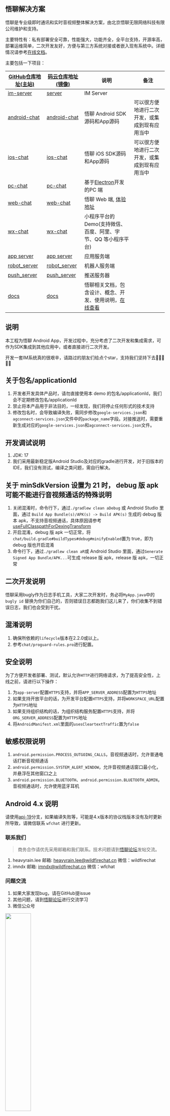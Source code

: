 ## 悟聊解决方案

悟聊是专业级即时通讯和实时音视频整体解决方案，由北京悟聊无限网络科技有限公司维护和支持。

主要特性有：私有部署安全可靠，性能强大，功能齐全，全平台支持，开源率高，部署运维简单，二次开发友好，方便与第三方系统对接或者嵌入现有系统中。详细情况请参考[在线文档](https://docs.wildfirechat.cn)。

主要包括一下项目：

| [GitHub仓库地址(主站)](https://github.com/wildfirechat)      | [码云仓库地址(镜像)](https://gitee.com/wfchat)        | 说明                                                                                      | 备注                                           |
| ------------------------------------------------------------ | ----------------------------------------------------- | ----------------------------------------------------------------------------------------- | ---------------------------------------------- |
| [im-server](https://github.com/wildfirechat/im-server)       | [server](https://gitee.com/wfchat/im-server)          | IM Server                                                                                 |                                                |
| [android-chat](https://github.com/wildfirechat/android-chat) | [android-chat](https://gitee.com/wfchat/android-chat) | 悟聊 Android SDK源码和App源码                                                           | 可以很方便地进行二次开发，或集成到现有应用当中 |
| [ios-chat](https://github.com/wildfirechat/ios-chat)         | [ios-chat](https://gitee.com/wfchat/ios-chat)         | 悟聊 iOS SDK源码和App源码                                                               | 可以很方便地进行二次开发，或集成到现有应用当中 |
| [pc-chat](https://github.com/wildfirechat/vue-pc-chat)       | [pc-chat](https://gitee.com/wfchat/vue-pc-chat)       | 基于[Electron](https://electronjs.org/)开发的PC 端                                        |                                                |
| [web-chat](https://github.com/wildfirechat/vue-chat)         | [web-chat](https://gitee.com/wfchat/vue-chat)         | 悟聊 Web 端, [体验地址](http://web.wildfirechat.cn)                                     |                                                |
| [wx-chat](https://github.com/wildfirechat/wx-chat)           | [wx-chat](https://gitee.com/wfchat/wx-chat)           | 小程序平台的Demo(支持微信、百度、阿里、字节、QQ 等小程序平台)                             |                                                |
| [app server](https://github.com/wildfirechat/app_server)     | [app server](https://gitee.com/wfchat/app_server)     | 应用服务端                                                                                |                                                |
| [robot_server](https://github.com/wildfirechat/robot_server) | [robot_server](https://gitee.com/wfchat/robot_server) | 机器人服务端                                                                              |                                                |
| [push_server](https://github.com/wildfirechat/push_server)   | [push_server](https://gitee.com/wfchat/push_server)   | 推送服务器                                                                                |                                                |
| [docs](https://github.com/wildfirechat/docs)                 | [docs](https://gitee.com/wfchat/docs)                 | 悟聊相关文档，包含设计、概念、开发、使用说明，[在线查看](https://docs.wildfirechat.cn/) |                                                |


## 说明

本工程为悟聊 Android App，开发过程中，充分考虑了二次开发和集成需求，可作为SDK集成到其他应用中，或者直接进行二次开发。

开发一套IM系统真的很艰辛，请路过的朋友们给点个star，支持我们坚持下去🙏🙏🙏🙏🙏

## 关于包名/applicationId
1. 开发者开发具体产品时，请勿直接使用本 demo 的包名/applicationId，我们会不定期修改包名/applicationId
2. 禁止将本产品用于非法目的，一经发现，我们将停止任何形式的技术支持
3. 修改包名时，会导致编译失败，需同步修改`google-services.json`和`agconnect-services.json`文件中的`package_name`字段。对接推送时，需要重新生成对应的`google-services.json`和`agconnect-services.json`文件。

## 开发调试说明
1. JDK: 17
2. 我们采用最新稳定版Android Studio及对应的gradle进行开发，对于旧版本的IDE，我们没有测试，编译之类问题，需自行解决。

##  关于 minSdkVersion 设置为 21 时， debug 版 apk 可能不能进行音视频通话的特殊说明
1. 关闭混淆时，命令行下，通过`./gradlew clean aDebug` 或 Android Studio 里面，通过 `Build App Bundle(s)/APK(s) -> Build APK(s)` 生成的 debug 版本 apk，不支持音视频通话，具体原因请参考[useFullClasspathForDexingTransform](https://issuetracker.google.com/issues/333107832)
2. 开启混淆，debug 版 apk 一切正常，将`chat/build.gradle#buildTypes#debug#minifyEnabled`置为 true，即为 debug 版也开启混淆
3. 命令行下，通过`./gradlew clean aR`或 Android Studio 里面，通过`Generate Signed App Bundle/APK...`可生成 release 版 apk，release 版 apk，一切正常

## 二次开发说明
悟聊采用bugly作为日志手机工具，大家二次开发时，务必将```MyApp.java```中的 ```bugly id``` 替换为你们自己的，否则错误日志都跑我们这儿来了，你们收集不到错误日志，我们也会受到干扰。

## 混淆说明
1. 确保所依赖的```lifecycle```版本在2.2.0或以上。
2. 参考```chat/proguard-rules.pro```进行配置。

## 安全说明
为了方便开发者部署、测试，默认允许`HTTP`进行网络请求，为了提高安全性，上线之前，请进行以下操作：
1. 为`app-server`配置`HTTPS`支持，并将`APP_SERVER_ADDRESS`配置为`HTTPS`地址
2. 如果支持开放平台的话，为开发平台配置`HTTPS`支持，并将`WORKSPACE_URL`配置为`HTTPS`地址
3. 如果支持组织结构的话，为组织结构服务配置`HTTPS`支持，并将`ORG_SERVER_ADDRESS`配置为`HTTPS`地址
4. 将`AndroidManifest.xml`里面的`usesCleartextTraffic`置为`false`

## 敏感权限说明
1. `android.permission.PROCESS_OUTGOING_CALLS`，音视频通话时，允许普通电话打断音视频通话
2. `android.permission.SYSTEM_ALERT_WINDOW`，允许音视频通话窗口最小化，并悬浮在其他窗口之上
3. `android.permission.BLUETOOTH`、`android.permission.BLUETOOTH_ADMIN`，音视频通话时，允许使用蓝牙耳机

## Android 4.x 说明
请使用[api-19](https://github.com/wildfirechat/android-chat/tree/api-19)分支，如果编译失败等，可能是4.x版本的协议栈版本没有及时更新所导致，请微信联系 `wfchat` 进行更新。

### 联系我们

> 商务合作请优先采用邮箱和我们联系。技术问题请到[悟聊论坛](http://bbs.wildfirechat.cn/)发帖交流。

1. heavyrain.lee  邮箱: heavyrain.lee@wildfirechat.cn  微信：wildfirechat
2. imndx  邮箱: imndx@wildfirechat.cn  微信：wfchat

### 问题交流

1. 如果大家发现bug，请在GitHub提issue
2. 其他问题，请到[悟聊论坛](http://bbs.wildfirechat.cn/)进行交流学习
3. 微信公众号

<img src="http://static.wildfirechat.cn/wx_wfc_qrcode.jpg" width = 40% height = 40% />

> 强烈建议关注我们的公众号。我们有新版本发布或者有重大更新会通过公众号通知大家，另外我们也会不定期的发布一些关于悟聊的技术介绍。

## 体验Demo
我们提供了体验demo，请使用微信扫码下载安装体验

![悟聊](http://static.wildfirechat.cn/download_qrcode.png)

## 应用截图
[点击查看 Android Demo 视频演示](https://static.wildfirechat.cn/wf-android-demo-live.mp4)

<img src="https://static.wildfirechat.cn/wf-android-demo-1.jpg" width = 40% height = 40% />

<img src="https://static.wildfirechat.cn/wf-android-demo-2.jpg" width = 40% height = 40% />

<img src="https://static.wildfirechat.cn/wf-android-demo-3.jpg" width = 40% height = 40% />

<img src="https://static.wildfirechat.cn/wf-android-demo-4.jpg" width = 40% height = 40% />

<img src="https://static.wildfirechat.cn/wf-android-demo-5.jpg" width = 40% height = 40% />

<img src="https://static.wildfirechat.cn/wf-android-demo-6.jpg" width = 40% height = 40% />

<img src="https://static.wildfirechat.cn/wf-android-demo-7.jpg" width = 40% height = 40% />

<img src="https://static.wildfirechat.cn/wf-android-demo-8.jpg" width = 40% height = 40% />

<img src="https://static.wildfirechat.cn/wf-android-demo-9.jpg" width = 40% height = 40% />

<img src="https://static.wildfirechat.cn/wf-android-demo-10.jpg" width = 40% height = 40% />

<img src="https://static.wildfirechat.cn/wf-android-demo-11.jpg" width = 40% height = 40% />

<img src="https://static.wildfirechat.cn/wf-android-demo-12.jpg" width = 40% height = 40% />

<img src="https://static.wildfirechat.cn/wf-android-demo-13.jpg" width = 40% height = 40% />

<img src="https://static.wildfirechat.cn/wf-android-demo-14.jpg" width = 40% height = 40% />

<img src="https://static.wildfirechat.cn/wf-android-demo-15.jpg" width = 40% height = 40% />

<img src="https://static.wildfirechat.cn/wf-android-demo-16.jpg" width = 40% height = 40% />

<img src="https://static.wildfirechat.cn/wf-android-demo-17.jpg" width = 40% height = 40% />

<img src="https://static.wildfirechat.cn/wf-android-demo-18.jpg" width = 40% height = 40% />

<img src="https://static.wildfirechat.cn/wf-android-demo-19.jpg" width = 40% height = 40% />


## 集成
1. client部分，自行下载代码，并将client module引入你们自己的项目。
2. uikit部分，自行下载代码，并将uikit module引入你们自己的项目。
3. push部分，自行下载代码，将push module引入你们自己的项目。

## 推送
当应用在后台后，不同手机厂家有着不同的后台策略，可能很快或者最终会被冻结和杀掉，此时收到消息需要厂商的推送通知服务。请部署推送服务，推送服务代码可以在[Github](https://github.com/wildfirechat/push_server)和[码云](https://gitee.com/wfchat/push_server)下载。具体使用方式，请参考推送服务项目上的说明。

## 贡献
欢迎提交pull request，一起打造一个更好的开源IM。

## 鸣谢
1. [LQRWeChat](https://github.com/GitLqr/LQRWeChat) 本项目中图片选择器、表情基于此开发
2. [butterKnife](https://github.com/JakeWharton/butterknife)
3. OKHttp等一些其他优秀的开源项目
4. 本工程使用的Icon全部来源于[icons8](https://icons8.com)，对他们表示感谢。
5. Gif动态图来源于网络，对网友的制作表示感谢。

如果有什么地方侵犯了您的权益，请联系我们删除🙏🙏🙏

## License

1. Under the Creative Commons Attribution-NoDerivs 3.0 Unported license. See the [LICENSE](https://github.com/wildfirechat/android-chat/blob/master/LICENSE) file for details.

